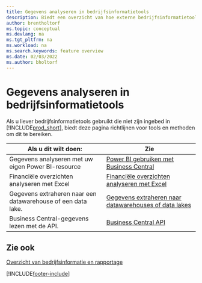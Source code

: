 ```yaml
---
title: Gegevens analyseren in bedrijfsinformatietools
description: Biedt een overzicht van hoe externe bedrijfsinformatietools kunnen werken met Business Central-gegevens.
author: brentholtorf
ms.topic: conceptual
ms.devlang: na
ms.tgt_pltfrm: na
ms.workload: na
ms.search.keywords: feature overview
ms.date: 02/03/2022
ms.author: bholtorf
---
```

# <a name="analyze-data-in-business-intelligence-tools"></a>Gegevens analyseren in bedrijfsinformatietools

Als u liever bedrijfsinformatietools gebruikt die niet zijn ingebed in [!INCLUDE[prod_short](includes/prod_short.md)], biedt deze pagina richtlijnen voor tools en methoden om dit te bereiken.

| Als u dit wilt doen: | Zie |
| --- | --- |
|Gegevens analyseren met uw eigen Power BI-resource| [Power BI gebruiken met Business Central](admin-powerbi.md) |
|Financiële overzichten analyseren met Excel| [Financiële overzichten analyseren met Excel](finance-analyze-excel.md) |
|Gegevens extraheren naar een datawarehouse of een data lake. |[Gegevens extraheren naar datawarehouses of data lakes](/dynamics365/business-central/dev-itpro/performance/performance-developer#efficient-extracts-to-data-lakes-or-data-warehouses)|
|Business Central-gegevens lezen met de API.| [Business Central API](/dynamics365/business-central/dev-itpro/api-reference/v2.0/)|

## <a name="see-also"></a>Zie ook

[Overzicht van bedrijfsinformatie en rapportage](reports-use-reports.md)


[!INCLUDE[footer-include](includes/footer-banner.md)]
